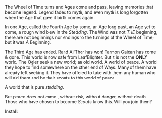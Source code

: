 The Wheel of Time turns and Ages come and pass, leaving memories that become legend.
Legend fades to myth, and even myth is long forgotten when the Age that gave it birth comes again.

In one Age, called the Fourth Age by some, an Age long past, an Age yet to come, a rough wind blew in the *Stedding*.
The Wind was not *THE* beginning, there are not beginnings nor endings to the turnings of the Wheel of Time; but it was *A* Beginning.


The Third Age has ended. Rand Al'Thor has won! Tarmon Gaidan has come & gone. This world is now safe from LeafBlighter.
But it is not the **ONLY** world. The Ogier seek a new world; an old world. A world of peace. A world they hope to find somewhere on the other end of Ways.
Many of them have already left seeking it.  They have offered to take with them any human who will aid them and be their scouts to this world of peace.

A world that is pure *stedding*.

But peace does not come , without risk, without danger, without death. Those who have chosen to become *Scouts* know this. Will you join them? 


Install:










